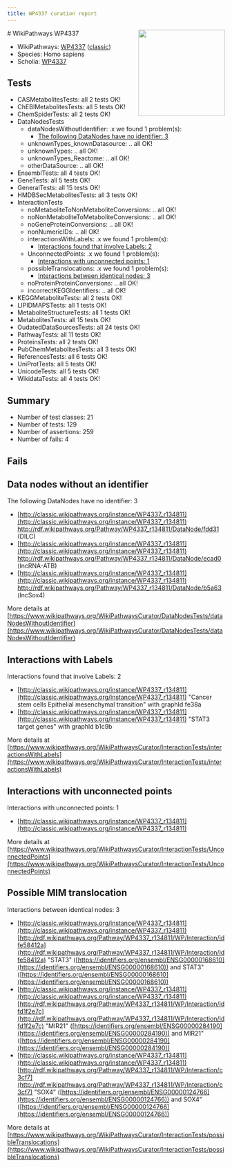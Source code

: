 ```yaml
---
title: WP4337 curation report
---
```


<img style="float: right; width: 200px" src="https://upload.wikimedia.org/wikipedia/commons/thumb/8/83/Wplogo_with_text_500.png/640px-Wplogo_with_text_500.png" />
# WikiPathways WP4337

* WikiPathways: [WP4337](https://wikipathways.org/pathways/WP4337) ([classic](https://classic.wikipathways.org/instance/WP4337))
* Species: Homo sapiens
* Scholia: [WP4337](https://scholia.toolforge.org/wikipathways/WP4337)
## Tests
* CASMetabolitesTests: all 2 tests OK!
* ChEBIMetabolitesTests: all 5 tests OK!
* ChemSpiderTests: all 2 tests OK!
* DataNodesTests
    * dataNodesWithoutIdentifier: .x we found 1 problem(s):
        * [The following DataNodes have no identifier: 3](#d2d32fa2)
    * unknownTypes_knownDatasource: .. all OK!
    * unknownTypes: .. all OK!
    * unknownTypes_Reactome: .. all OK!
    * otherDataSource: .. all OK!
* EnsemblTests: all 4 tests OK!
* GeneTests: all 5 tests OK!
* GeneralTests: all 15 tests OK!
* HMDBSecMetabolitesTests: all 3 tests OK!
* InteractionTests
    * noMetaboliteToNonMetaboliteConversions: .. all OK!
    * noNonMetaboliteToMetaboliteConversions: .. all OK!
    * noGeneProteinConversions: .. all OK!
    * nonNumericIDs: .. all OK!
    * interactionsWithLabels: .x we found 1 problem(s):
        * [Interactions found that involve Labels: 2](#630d2679)
    * UnconnectedPoints: .x we found 1 problem(s):
        * [Interactions with unconnected points: 1](#35a61ad9)
    * possibleTranslocations: .x we found 1 problem(s):
        * [Interactions between identical nodes: 3](#1c118208)
    * noProteinProteinConversions: .. all OK!
    * incorrectKEGGIdentifiers: .. all OK!
* KEGGMetaboliteTests: all 2 tests OK!
* LIPIDMAPSTests: all 1 tests OK!
* MetaboliteStructureTests: all 1 tests OK!
* MetabolitesTests: all 15 tests OK!
* OudatedDataSourcesTests: all 24 tests OK!
* PathwayTests: all 11 tests OK!
* ProteinsTests: all 2 tests OK!
* PubChemMetabolitesTests: all 3 tests OK!
* ReferencesTests: all 6 tests OK!
* UniProtTests: all 5 tests OK!
* UnicodeTests: all 5 tests OK!
* WikidataTests: all 4 tests OK!


## Summary

* Number of test classes: 21
* Number of tests: 129
* Number of assertions: 259
* Number of fails: 4

## Fails

<a name="d2d32fa2" />

## Data nodes without an identifier

The following DataNodes have no identifier: 3

* [http://classic.wikipathways.org/instance/WP4337_r134811](http://classic.wikipathways.org/instance/WP4337_r134811) http://rdf.wikipathways.org/Pathway/WP4337_r134811/DataNode/fdd31 (DILC)
* [http://classic.wikipathways.org/instance/WP4337_r134811](http://classic.wikipathways.org/instance/WP4337_r134811) http://rdf.wikipathways.org/Pathway/WP4337_r134811/DataNode/ecad0 (lncRNA-ATB)
* [http://classic.wikipathways.org/instance/WP4337_r134811](http://classic.wikipathways.org/instance/WP4337_r134811) http://rdf.wikipathways.org/Pathway/WP4337_r134811/DataNode/b5a63 (lncSox4)


More details at [https://www.wikipathways.org/WikiPathwaysCurator/DataNodesTests/dataNodesWithoutIdentifier](https://www.wikipathways.org/WikiPathwaysCurator/DataNodesTests/dataNodesWithoutIdentifier)

<a name="630d2679" />

## Interactions with Labels

Interactions found that involve Labels: 2

* [http://classic.wikipathways.org/instance/WP4337_r134811](http://classic.wikipathways.org/instance/WP4337_r134811) "Cancer stem cells
Epithelial mesenchymal transition" with graphId fe38a
* [http://classic.wikipathways.org/instance/WP4337_r134811](http://classic.wikipathways.org/instance/WP4337_r134811) "STAT3 target genes" with graphId b1c9b


More details at [https://www.wikipathways.org/WikiPathwaysCurator/InteractionTests/interactionsWithLabels](https://www.wikipathways.org/WikiPathwaysCurator/InteractionTests/interactionsWithLabels)

<a name="35a61ad9" />

## Interactions with unconnected points

Interactions with unconnected points: 1

* [http://classic.wikipathways.org/instance/WP4337_r134811](http://classic.wikipathways.org/instance/WP4337_r134811)


More details at [https://www.wikipathways.org/WikiPathwaysCurator/InteractionTests/UnconnectedPoints](https://www.wikipathways.org/WikiPathwaysCurator/InteractionTests/UnconnectedPoints)

<a name="1c118208" />

## Possible MIM translocation

Interactions between identical nodes: 3

* [http://classic.wikipathways.org/instance/WP4337_r134811](http://classic.wikipathways.org/instance/WP4337_r134811) [http://rdf.wikipathways.org/Pathway/WP4337_r134811/WP/Interaction/idfe58412a](http://rdf.wikipathways.org/Pathway/WP4337_r134811/WP/Interaction/idfe58412a) "STAT3" ([https://identifiers.org/ensembl/ENSG00000168610](https://identifiers.org/ensembl/ENSG00000168610)) and 
STAT3" ([https://identifiers.org/ensembl/ENSG00000168610](https://identifiers.org/ensembl/ENSG00000168610))
* [http://classic.wikipathways.org/instance/WP4337_r134811](http://classic.wikipathways.org/instance/WP4337_r134811) [http://rdf.wikipathways.org/Pathway/WP4337_r134811/WP/Interaction/idfd1f2e7c](http://rdf.wikipathways.org/Pathway/WP4337_r134811/WP/Interaction/idfd1f2e7c) "MIR21" ([https://identifiers.org/ensembl/ENSG00000284190](https://identifiers.org/ensembl/ENSG00000284190)) and 
MIR21" ([https://identifiers.org/ensembl/ENSG00000284190](https://identifiers.org/ensembl/ENSG00000284190))
* [http://classic.wikipathways.org/instance/WP4337_r134811](http://classic.wikipathways.org/instance/WP4337_r134811) [http://rdf.wikipathways.org/Pathway/WP4337_r134811/WP/Interaction/c3cf7](http://rdf.wikipathways.org/Pathway/WP4337_r134811/WP/Interaction/c3cf7) "SOX4" ([https://identifiers.org/ensembl/ENSG00000124766](https://identifiers.org/ensembl/ENSG00000124766)) and 
SOX4" ([https://identifiers.org/ensembl/ENSG00000124766](https://identifiers.org/ensembl/ENSG00000124766))


More details at [https://www.wikipathways.org/WikiPathwaysCurator/InteractionTests/possibleTranslocations](https://www.wikipathways.org/WikiPathwaysCurator/InteractionTests/possibleTranslocations)

